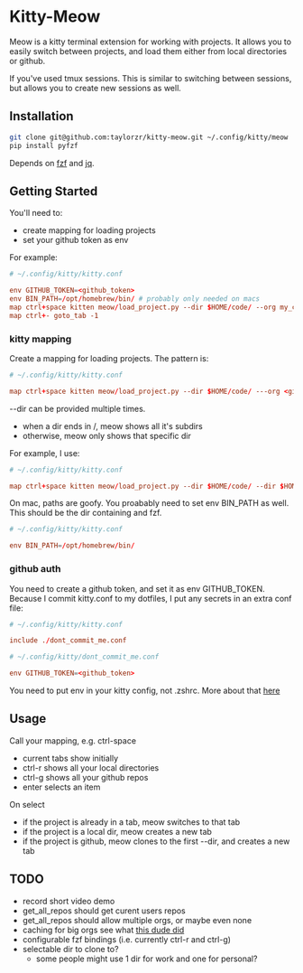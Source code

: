 # Kitty-Meow

Meow is a kitty terminal extension for working with projects. It allows you to easily switch between
projects, and load them either from local directories or github.

If you've used tmux sessions. This is similar to switching between sessions, but allows you to
create new sessions as well.

## Installation

```sh
git clone git@github.com:taylorzr/kitty-meow.git ~/.config/kitty/meow
pip install pyfzf
```

Depends on [fzf](https://github.com/junegunn/fzf/) and [jq](https://github.com/stedolan/jq).

## Getting Started

You'll need to:

* create mapping for loading projects
* set your github token as env

For example:

```conf
# ~/.config/kitty/kitty.conf

env GITHUB_TOKEN=<github_token>
env BIN_PATH=/opt/homebrew/bin/ # probably only needed on macs
map ctrl+space kitten meow/load_project.py --dir $HOME/code/ --org my_cool_org
map ctrl+- goto_tab -1
```

### kitty mapping

Create a mapping for loading projects. The pattern is:

```conf
# ~/.config/kitty/kitty.conf

map ctrl+space kitten meow/load_project.py --dir $HOME/code/ ---org <github_org>
```

--dir can be provided multiple times.

* when a dir ends in /, meow shows all it's subdirs
* otherwise, meow only shows that specific dir

For example, I use:

```conf
# ~/.config/kitty/kitty.conf

map ctrl+space kitten meow/load_project.py --dir $HOME/code/ --dir $HOME --dir $HOME/.config/kitty/meow --org my_cool_org
```

On mac, paths are goofy. You proabably need to set env BIN_PATH as well. This should be the dir
containing and fzf.

```conf
# ~/.config/kitty/kitty.conf

env BIN_PATH=/opt/homebrew/bin/
```

### github auth

You need to create a github token, and set it as env GITHUB_TOKEN. Because I commit kitty.conf to my
dotfiles, I put any secrets in an extra conf file:

```conf
# ~/.config/kitty/kitty.conf

include ./dont_commit_me.conf
```

```conf
# ~/.config/kitty/dont_commit_me.conf

env GITHUB_TOKEN=<github_token>
```

You need to put env in your kitty config, not .zshrc. More about that [here](https://sw.kovidgoyal.net/kitty/faq/#things-behave-differently-when-running-kitty-from-system-launcher-vs-from-another-terminal)

## Usage

Call your mapping, e.g. ctrl-space

* current tabs show initially
* ctrl-r shows all your local directories
* ctrl-g shows all your github repos
* enter selects an item

On select

* if the project is already in a tab, meow switches to that tab
* if the project is a local dir, meow creates a new tab
* if the project is github, meow clones to the first --dir, and creates a new tab

## TODO

* record short video demo
* get_all_repos should get curent users repos
* get_all_repos should allow multiple orgs, or maybe even none
* caching for big orgs
  see what [this dude did](https://mattorb.com/fuzzy-find-a-github-repository-part-deux/)
* configurable fzf bindings (i.e. currently ctrl-r and ctrl-g)
* selectable dir to clone to?
  * some people might use 1 dir for work and one for personal?
